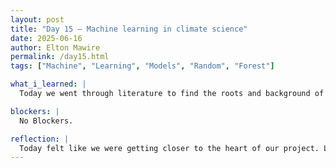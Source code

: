 ```yaml
---
layout: post
title: "Day 15 – Machine learning in climate science"
date: 2025-06-16
author: Elton Mawire
permalink: /day15.html
tags: ["Machine", "Learning", "Models", "Random", "Forest"]

what_i_learned: |
  Today we went through literature to find the roots and background of Random forest as an ML tool. We found 3 literatures and discussed them as a team, learning more about models.We learned about supervised and unsupervised ML. We also looked for literature that covers ML ans AI in climate science. We then worked on making citations for all our papers we had summarized so far using APA 7th edition. We later identified that our project uses supervised data since its labelled data, and we provide it with uestions and ansers. Supervised data can be split into classification and regression while unsupervised only uses clustering. Ours uses regression since our prediction outputs are continuous PM2.5 concentration values.

blockers: |
  No Blockers.

reflection: |
  Today felt like we were getting closer to the heart of our project. Learning about machine learning models and algorithms was eye opening. I enjoyed learning in detail about the models and algorithms and being able to classify our project based on my understanding of what we learned. I also appreciate the patience of our graduate mentors and especially the slides they create to help us reinforce our understanding. Im really looking forward to where this is going.
---
```

